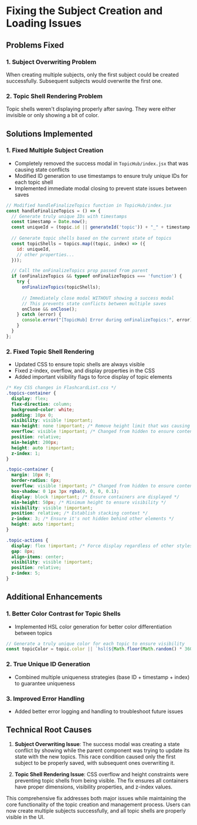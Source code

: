 # Fixing the Subject Creation and Loading Issues

## Problems Fixed

### 1. Subject Overwriting Problem
When creating multiple subjects, only the first subject could be created successfully. Subsequent subjects would overwrite the first one.

### 2. Topic Shell Rendering Problem
Topic shells weren't displaying properly after saving. They were either invisible or only showing a bit of color.

## Solutions Implemented

### 1. Fixed Multiple Subject Creation
- Completely removed the success modal in `TopicHub/index.jsx` that was causing state conflicts
- Modified ID generation to use timestamps to ensure truly unique IDs for each topic shell
- Implemented immediate modal closing to prevent state issues between saves

```javascript
// Modified handleFinalizeTopics function in TopicHub/index.jsx
const handleFinalizeTopics = () => {
  // Generate truly unique IDs with timestamps
  const timestamp = Date.now();
  const uniqueId = (topic.id || generateId('topic')) + "_" + timestamp + "_" + index;
  
  // Generate topic shells based on the current state of topics
  const topicShells = topics.map((topic, index) => ({
    id: uniqueId,
    // other properties...
  }));

  // Call the onFinalizeTopics prop passed from parent
  if (onFinalizeTopics && typeof onFinalizeTopics === 'function') {
    try {
      onFinalizeTopics(topicShells);
      
      // Immediately close modal WITHOUT showing a success modal
      // This prevents state conflicts between multiple saves
      onClose && onClose();
    } catch (error) {
      console.error("[TopicHub] Error during onFinalizeTopics:", error);
    }
  }
};
```

### 2. Fixed Topic Shell Rendering
- Updated CSS to ensure topic shells are always visible
- Fixed z-index, overflow, and display properties in the CSS
- Added important visibility flags to force display of topic elements

```css
/* Key CSS changes in FlashcardList.css */
.topics-container {
  display: flex;
  flex-direction: column;
  background-color: white;
  padding: 10px 0;
  visibility: visible !important;
  max-height: none !important; /* Remove height limit that was causing issues */
  overflow: visible !important; /* Changed from hidden to ensure content is displayed */
  position: relative;
  min-height: 200px;
  height: auto !important;
  z-index: 1;
}

.topic-container {
  margin: 10px 0;
  border-radius: 6px;
  overflow: visible !important; /* Changed from hidden to ensure content is visible */
  box-shadow: 0 1px 3px rgba(0, 0, 0, 0.1);
  display: block !important; /* Ensure containers are displayed */
  min-height: 50px; /* Minimum height to ensure visibility */
  visibility: visible !important;
  position: relative; /* Establish stacking context */
  z-index: 3; /* Ensure it's not hidden behind other elements */
  height: auto !important;
}

.topic-actions {
  display: flex !important; /* Force display regardless of other styles */
  gap: 8px;
  align-items: center;
  visibility: visible !important;
  position: relative;
  z-index: 5;
}
```

## Additional Enhancements

### 1. Better Color Contrast for Topic Shells
- Implemented HSL color generation for better color differentiation between topics

```javascript
// Generate a truly unique color for each topic to ensure visibility
const topicColor = topic.color || `hsl(${Math.floor(Math.random() * 360)}, 70%, 50%)`;
```

### 2. True Unique ID Generation
- Combined multiple uniqueness strategies (base ID + timestamp + index) to guarantee uniqueness

### 3. Improved Error Handling
- Added better error logging and handling to troubleshoot future issues

## Technical Root Causes

1. **Subject Overwriting Issue**: The success modal was creating a state conflict by showing while the parent component was trying to update its state with the new topics. This race condition caused only the first subject to be properly saved, with subsequent ones overwriting it.

2. **Topic Shell Rendering Issue**: CSS overflow and height constraints were preventing topic shells from being visible. The fix ensures all containers have proper dimensions, visibility properties, and z-index values.

This comprehensive fix addresses both major issues while maintaining the core functionality of the topic creation and management process. Users can now create multiple subjects successfully, and all topic shells are properly visible in the UI.
